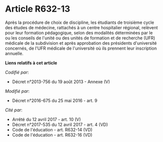 # Article R632-13

Après la procédure de choix de discipline, les étudiants de troisième cycle des études de médecine, rattachés à un centre
hospitalier régional, relèvent pour leur formation pédagogique, selon des modalités déterminées par le ou les conseils de
l'unité ou des unités de formation et de recherche (UFR) médicale de la subdivision et après approbation des présidents
d'université concernés, de l'UFR médicale de l'université où ils prennent leur inscription annuelle.

**Liens relatifs à cet article**

_Codifié par_:

  - Décret n°2013-756 du 19 août 2013 -  Annexe (V)

_Modifié par_:

  - Décret n°2016-675 du 25 mai 2016 - art. 9

_Cité par_:

  - Arrêté du 12 avril 2017 - art. 10 (V)
  - Décret n°2017-535 du 12 avril 2017 - art. 4 (VD)
  - Code de l'éducation - art. R632-14 (VD)
  - Code de l'éducation - art. R632-16 (VD)
